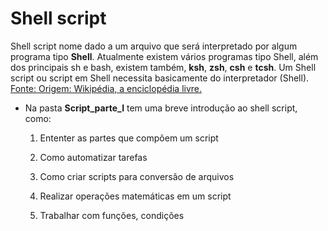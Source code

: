 # Shell script

Shell script nome dado a um arquivo que será interpretado por algum programa tipo **Shell**. Atualmente existem vários programas tipo Shell, além dos principais sh e bash, existem também, **ksh**, **zsh**, **csh** e **tcsh**. Um Shell script ou script em Shell necessita basicamente do interpretador (Shell). [Fonte: Origem: Wikipédia, a enciclopédia livre.](https://pt.wikipedia.org/wiki/Shell_script)

- Na pasta **Script_parte_I** tem uma breve introdução ao shell script, como:

  1. Ententer as partes que compõem um script

  2. Como automatizar tarefas

  3. Como criar scripts para conversão de arquivos

  4. Realizar operações matemáticas em um script

  5. Trabalhar com funções, condições
